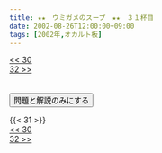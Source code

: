 ```yaml
---
title: ★★　ウミガメのスープ　★★　３１杯目
date: 2002-08-26T12:00:00+09:00
tags: [2002年,オカルト板]
---
```

<div class="th_left"><a href="../30"><< 30</a></div>
<div class="th_right"><a href="../32">32 >></a></div>
<br><br>
<script src="../../js/cupsoup.js"></script>
<form>
<input type="button" value="問題と解説のみにする" onClick="toggleCupsoup()">
</form>
{{< 31 >}}
<div class="th_left"><a href="../30"><< 30</a></div>
<div class="th_right"><a href="../32">32 >></a></div>
